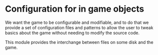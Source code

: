 # Configuration for in game objects

We want the game to be configurable and modifiable, and to do that we provide a set of configuration files and patterns to allow the user to tweak basics about the game without needing to modify the source code.

This module provides the interchange between files on some disk and the game.

